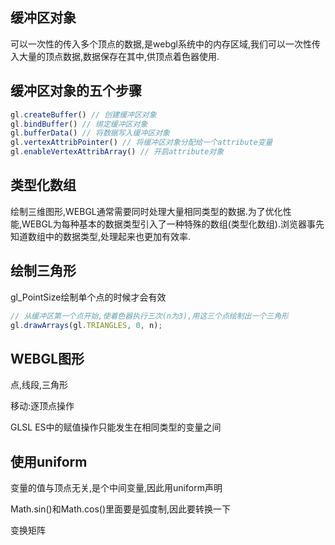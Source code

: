 缓冲区对象
---
可以一次性的传入多个顶点的数据,是webgl系统中的内存区域,我们可以一次性传入大量的顶点数据,数据保存在其中,供顶点着色器使用.

缓冲区对象的五个步骤
---
```javascript
gl.createBuffer() // 创建缓冲区对象
gl.bindBuffer() // 绑定缓冲区对象
gl.bufferData() // 将数据写入缓冲区对象
gl.vertexAttribPointer() // 将缓冲区对象分配给一个attribute变量
gl.enableVertexAttribArray() // 开启attribute对象
```

类型化数组
---
绘制三维图形,WEBGL通常需要同时处理大量相同类型的数据.为了优化性能,WEBGL为每种基本的数据类型引入了一种特殊的数组(类型化数组).浏览器事先知道数组中的数据类型,处理起来也更加有效率.

绘制三角形
---
gl_PointSize绘制单个点的时候才会有效
```JAVASCRIPT
// 从缓冲区第一个点开始,使着色器执行三次(n为3),用这三个点绘制出一个三角形
gl.drawArrays(gl.TRIANGLES, 0, n);
```

WEBGL图形
---
点,线段,三角形

移动:逐顶点操作

GLSL ES中的赋值操作只能发生在相同类型的变量之间

使用uniform
---
变量的值与顶点无关,是个中间变量,因此用uniform声明

Math.sin()和Math.cos()里面要是弧度制,因此要转换一下

变换矩阵
